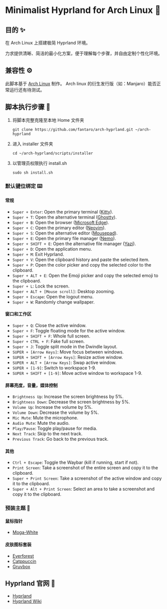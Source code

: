 # Minimalist Hyprland for Arch Linux 🌟 

## 目的 ✨

在 Arch Linux 上搭建极简 Hyprland 环境。

力求提供清晰、简洁的最小化方案，便于理解每个步骤，并自由定制个性化环境。

## 兼容性 ⚙️

此脚本基于 [Arch Linux](https://archlinux.org/) 制作。
Arch linux 的衍生发行版（如：Manjaro）能否正常运行还有待测试。

## 脚本执行步骤 🚀

1. 将脚本完整克隆至本地 Home 文件夹
    ```
    git clone https://github.com/fantaro/arch-hyprland.git ~/arch-hyprland
    ```
2. 进入 installer 文件夹
    ```
    cd ~/arch-hyprland/scripts/installer
    ```
3. 以管理员权限执行 install.sh
    ```
    sudo sh install.sh
    ```

### 默认键位绑定 ⌨️

#### 常规
- `Super + Enter`: Open the primary terminal ([Kitty](https://sw.kovidgoyal.net/kitty/)).
- `Super + T`: Open the alternative terminal ([Ghostty](https://ghostty.org/)).
- `Super + B`: Open the browser ([Microsoft Edge](https://www.microsoft.com/en-us/edge)).
- `Super + C`: Open the primary editor ([Neovim](https://neovim.io/)).
- `Super + S`: Open the alternative editor ([Mousepad](https://docs.xfce.org/apps/mousepad/start)).
- `Super + E`: Open the primary file manager ([Nemo](https://github.com/linuxmint/nemo)).
- `Super + SHIFT + E`: Open the alternative file manager ([Yazi](https://yazi-rs.github.io/)).
- `Super + D`: Open the application menu.
- `Super + M`: Exit Hyprland.
- `Super + V`: Open the clipboard history and paste the selected item.
- `Super + P`: Open the color picker and copy the selected color to the clipboard.
- `Super + ALT + E`: Open the Emoji picker and copy the selected emoji to the clipboard.
- `Super + L`: Lock the screen.
- `Super + ALT + [Mouse scroll]`: Desktop zooming.
- `Super + Escape`: Open the logout menu.
- `Super + W`: Randomly change wallpaper.

#### 窗口和工作区
- `Super + Q`: Close the active window.
- `Super + F`: Toggle floating mode for the active window.
- `Super + SHIFT + F`: Whole full screen.
- `Super + CTRL + F`: Fake full screen.
- `Super + J`: Toggle split mode in the Dwindle layout.
- `SUPER + [Arrow Keys]`: Move focus between windows.
- `SUPER + SHIFT + [Arrow Keys]`: Resize active window.
- `SUPER + ALT + [Arrow Keys]`: Swap active window.
- `SUPER + [1-9]`: Switch to workspace 1-9.
- `SUPER + SHIFT + [1-9]`: Move active window to workspace 1-9.

#### 屏幕亮度，音量，媒体控制
- `Brightness Up`: Increase the screen brightness by 5%.
- `Brightness Down`: Decrease the screen brightness by 5%.
- `Volume Up`: Increase the volume by 5%.
- `Volume Down`: Decrease the volume by 5%.
- `Mic Mute`: Mute the microphone.
- `Audio Mute`: Mute the audio.
- `Play/Pause`: Toggle play/pause for media.
- `Next Track`: Skip to the next track.
- `Previous Track`: Go back to the previous track.

#### 其他
- `Ctrl + Escape`: Toggle the Waybar (kill if running, start if not).
- `Print Screen`: Take a screenshot of the entire screen and copy it to the clipboard.
- `Super + Print Screen`: Take a screenshot of the active window and copy it to the clipboard.
- `Super + Alt + Print Screen`: Select an area to take a screenshot and copy it to the clipboard.

### 预装主题 🎨

#### 鼠标指针
- [Moga-White](https://store.kde.org/p/2297654)

#### 皮肤图标套装
- [Everforest](https://github.com/Fausto-Korpsvart/Everforest-GTK-Theme)
- [Catppuccin](https://github.com/Fausto-Korpsvart/Catppuccin-GTK-Theme)
- [Gruvbox](https://github.com/Fausto-Korpsvart/Gruvbox-GTK-Theme)

## Hyprland 官网 📖
* [Hyprland](https://github.com/hyprwm/Hyprland)
* [Hyprland Wiki](https://wiki.hyprland.org)
